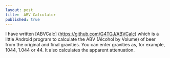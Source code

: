 ```yaml
---
layout: post
title:  ABV Calculator
published: true
---
```


I have written [ABVCalc] (https://github.com/G4TGJ/ABVCalc) which is a little Android program to calculate the ABV (Alcohol by Volume) of beer from the original and final gravities.
You can enter gravities as, for example, 1044, 1.044 or 44. It also calculates the apparent attenuation.
